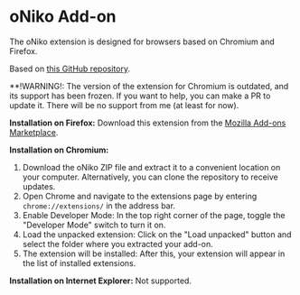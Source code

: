 # oNiko Add-on

The oNiko extension is designed for browsers based on Chromium and Firefox.

Based on [this GitHub repository](https://github.com/bazelik-null/oniko.js).

**!WARNING!: The version of the extension for Chromium is outdated, and its support has been frozen. If you want to help, you can make a PR to update it. There will be no support from me (at least for now).

**Installation on Firefox:**
Download this extension from the [Mozilla Add-ons Marketplace](https://addons.mozilla.org/en-US/firefox/addon/oniko/).

**Installation on Chromium:**
1. Download the oNiko ZIP file and extract it to a convenient location on your computer. Alternatively, you can clone the repository to receive updates.
2. Open Chrome and navigate to the extensions page by entering `chrome://extensions/` in the address bar.
3. Enable Developer Mode: In the top right corner of the page, toggle the "Developer Mode" switch to turn it on.
4. Load the unpacked extension: Click on the "Load unpacked" button and select the folder where you extracted your add-on.
5. The extension will be installed: After this, your extension will appear in the list of installed extensions.

**Installation on Internet Explorer:**
Not supported.
